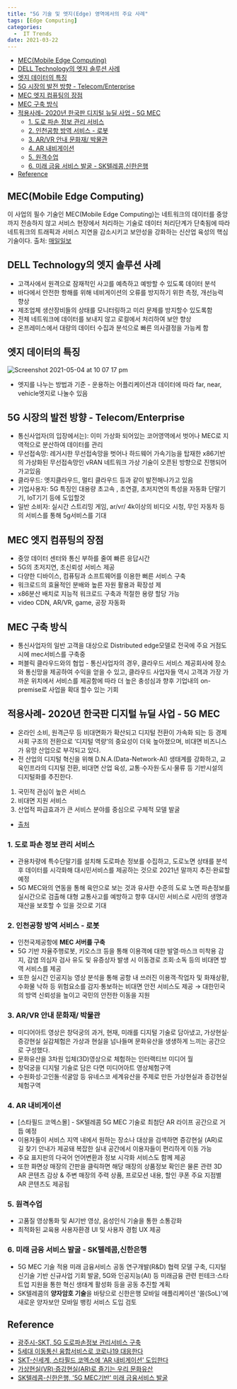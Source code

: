 ```yaml
---
title: "5G 기술 및 엣지(Edge) 영역에서의 주요 사례"
tags: [Edge Computing]
categories:
  -  IT Trends
date: 2021-03-22
---
```



<!-- TOC START min:1 max:3 link:true asterisk:false update:true -->
  - [MEC(Mobile Edge Computing)](#mecmobile-edge-computing)
  - [DELL Technology의 엣지 솔루션 사례](#dell-technology의-엣지-솔루션-사례)
  - [엣지 데이터의 특징](#엣지-데이터의-특징)
  - [5G 시장의 발전 방향 - Telecom/Enterprise](#5g-시장의-발전-방향---telecomenterprise)
  - [MEC 엣지 컴퓨팅의 장점](#mec-엣지-컴퓨팅의-장점)
  - [MEC 구축 방식](#mec-구축-방식)
  - [적용사례- 2020년 한국판 디지털 뉴딜 사업 -  5G MEC](#적용사례--2020년-한국판-디지털-뉴딜-사업----5g-mec)
    - [1. 도로 파손 정보 관리 서비스](#1-도로-파손-정보-관리-서비스)
    - [2. 인천공항 방역 서비스 - 로봇](#2-인천공항-방역-서비스---로봇)
    - [3. AR/VR 안내 문화재/ 박물관](#3-arvr-안내-문화재-박물관)
    - [4. AR 내비게이션](#4-ar-내비게이션)
    - [5. 원격수업](#5-원격수업)
    - [6. 미래 금융 서비스 발굴 - SK텔레콤,신한은행](#6-미래-금융-서비스-발굴---sk텔레콤신한은행)
  - [Reference](#reference)
<!-- TOC END -->



## MEC(Mobile Edge Computing)

이 사업의 필수 기술인 MEC(Mobile Edge Computing)는 네트워크의 데이터를 중앙까지 전송하지 않고 서비스 현장에서 처리하는 기술로 데이터 처리단계가 단축됨에 따라 네트워크의 트래픽과 서비스 지연을 감소시키고 보안성을 강화하는 신산업 육성의 핵심 기술이다.
출처: [매일일보](https://www.m-i.kr/news/articleView.html?idxno=746683)

## DELL Technology의 엣지 솔루션 사례
- 고객사에서 원격으로 잠재적인 사고를 예측하고 예방할 수 있도록 데이터 분석
- 바다에서 안전한 항해를 위해 네비게이션의 오류를 방지하기 위한 측정, 개선능력 향상
- 제조업체 생산장비들의 상태를 모니터링하고 미리 문제를 방지할수 있도록함
- 전체 네트워크에 데이터를 보내지 않고 로컬에서 처리하여 보안 향상
- 온프레미스에서 대량의 데이터 수집과 분석으로 빠른 의사결정을 가능케 함


## 엣지 데이터의 특징
![Screenshot 2021-05-04 at 10 07 17 pm](https://user-images.githubusercontent.com/33334078/117007936-27ea6500-ad25-11eb-9f54-b4723b8a16b1.png)
- 엣지를 나누는 방법과 기준 - 운용하는 어플리케이션과 데이터에 따라 far, near, vehicle엣지로 나눌수 있음

## 5G 시장의 발전 방향 - Telecom/Enterprise
- 통신사업자(의 입장에서는): 이미 가상화 되어있는 코어영역에서 벗어나 MEC로 지역적으로 분산하여 데이터를 관리
- 무선접속망: 레거시한 무선접속망을 벗어나 하드웨어 가속기능을 탑재한 x86기반의 가상화된 무선접속망인 vRAN 네트워크 가상 기술이 오픈된 방향으로 진행되어 가고있음
- 클라우드: 엣지클라우드, 멀티 클라우드 등과 같이 발전해나가고 있음
- 기업사용자: 5G 특징인 대용량 초고속 , 초연결, 초저지연의 특성을 자동화 단말기기, IoT기기 등에 도입할것
- 일반 소비자: 실시간 스트리밍 게임, ar/vr/ 4k이상의 비디오 시청, 무인 자동차 등의 서비스를 통해 5g서비스를 기대


## MEC 엣지 컴퓨팅의 장점
- 중앙 데이터 센터와 통신 부하를 줄여 빠른 응답시간
- 5G의 초저지연, 초신뢰성 서비스 제공
- 다양한 디바이스, 컴퓨팅과 소프트웨어를 이용한 뻐른 서비스 구축
- 워크로드의 효율적인 분배와 높른 자원 활용과 확장성 제
- x86분산 배치로 지능적 워크로드 구축과 적절한 용량 할당 가능
- video CDN, AR/VR, game, 공장 자동화

## MEC 구축 방식
- 통신사업자의 일반 고객을 대상으로 Distributed edge모델로 전국에 주요 거점도시에 mec서비스를 구축중
- 퍼블릭 클라우드와의 협업 - 통신사업자의 경우, 클라우드 서비스 제공회사에 장소와 통신망을 제공하여 수익을 얻을 수 있고, 클라우드 사업자들 역시 고객과 가장 가까운 위치에서 서비스를 제공함에 따라 더 높은 충성심과 향후 기업내의 on-premise로 사업을 확대 할수 있는 기회


## 적용사례- 2020년 한국판 디지털 뉴딜 사업 -  5G MEC
- 온라인 소비, 원격근무 등 비대면화가 확산되고 디지털 전환이 가속화 되는 등 경제사회 구조의 전환으로 ‘디지털 역량’의 중요성이 더욱 높아졌으며, 비대면 비즈니스가 유망 산업으로 부각되고 있다.
- 전 산업의 디지털 혁신을 위해 D.N.A.(Data-Network-AI) 생태계를 강화하고, 교육인프라의 디지털 전환, 비대면 산업 육성, 교통·수자원·도시·물류 등 기반시설의 디지털화를 추진한다.
1. 국민적 관심이 높은 서비스
2. 비대면 지원 서비스
3. 산업적 파급효과가 큰 서비스 분야를 중심으로 구체적 모델 발굴
- [출처](https://www.korea.kr/special/policyCurationView.do?newsId=148874860)



### 1. 도로 파손 정보 관리 서비스
- 관용차량에 특수단말기를 설치해 도로파손 정보를 수집하고, 도로노면 상태를 분석 후 데이터를 시각화해 대시민서비스를 제공하는 것으로 2021년 말까지 추진·완료할 예정
- 5G MEC와의 연동을 통해 육안으로 보는 것과 유사한 수준의 도로 노면 파손정보를 실시간으로 검출해 대형 교통사고를 예방하고 향후 대시민 서비스로 시민의 생명과 재산을 보호할 수 있을 것으로 기대

### 2. 인천공항 방역 서비스 - 로봇
- 인천국제공항에 **MEC 서버를 구축**
- 5G 기반 자율주행로봇, 키오스크 등을 통해 이용객에 대한 발열·마스크 미착용 감지, 감염 의심자 검사 유도 및 유증상자 발생 시 이동경로 조회·소독 등의 비대면 방역 서비스를 제공
- 또한 실시간 인공지능 영상 분석을 통해 공항 내 쓰러진 이용객·작업자 및 화재상황, 수화물 낙하 등 위험요소를 감지·통보하는 비대면 안전 서비스도 제공 → 대한민국의 방역 신뢰성을 높이고 국민의 안전한 이동을 지원

### 3. AR/VR 안내 문화재/ 박물관
- 미디어아트 영상은 창덕궁의 과거, 현재, 미래를 디지털 기술로 담아냈고, 가상현실·증강현실 실감체험은 가상과 현실을 넘나들며 문화유산을 생생하게 느끼는 공간으로 구성했다.
- 문화유산을 3차원 입체(3D)영상으로 체험하는 인터랙티브 미디어 월
- 창덕궁을 디지털 기술로 담은 다면 미디어아트 영상체험구역
- 수원화성·고인돌·석굴암 등 유네스코 세계유산을 주제로 만든 가상현실과 증강현실 체험구역

### 4. AR 내비게이션
- [스타필드 코엑스몰] - SK텔레콤 5G MEC 기술로 최첨단 AR 라이프 공간으로 거듭 예정
- 이용자들이 서비스 지역 내에서 원하는 장소나 대상을 검색하면 증강현실 (AR)로 길 찾기 안내가 제공돼 복잡한 실내 공간에서 이용자들이 편리하게 이동 가능
- 주요 표지판의 다국어 언어변환과 정보 시각화 서비스도 함께 제공
- 또한 화면상 매장의 간판을 클릭하면 해당 매장의 상품정보 확인은 물론 관련 3D AR 콘텐츠 감상 & 주변 매장의 주력 상품, 프로모션 내용, 할인 쿠폰 주요 지점별 AR 콘텐츠도 제공됩

### 5. 원격수업
- 고품질 영상통화 및 AI기반 영상, 음성인식 기술을 통한 소통강화
- 최적화된 교육용 사용자환경 UI  및 사용자 경험 UX 제공

### 6. 미래 금융 서비스 발굴 - SK텔레콤,신한은행
- 5G MEC 기술 적용 미래 금융서비스 공동 연구개발(R&D) 협력 모델 구축, 디지털 신기술 기반 신규사업 기회 발굴, 5G와 인공지능(AI) 등 미래금융 관련 핀테크·스타트업 지원을 통한 혁신 생태계 활성화 등을 공동 추진할 계획
- SK텔레콤의 **양자암호 기술**을 바탕으로 신한은행 모바일 애플리케이션 '쏠(SoL)'에 새로운 양자보안 모바일 뱅킹 서비스 도입 검토



## Reference
- [광주시-SKT, 5G 도로파손정보 관리서비스 구축](https://www.m-i.kr/news/articleView.html?idxno=746683)
- [5세대 이동통신 융합서비스로 코로나19 대응한다](https://www.korea.kr/news/policyNewsView.do?newsId=148881618)
- [SKT-신세계, 스타필드 코엑스에 ‘AR 내비게이션’ 도입한다](https://inthenews.co.kr/news/article.html?no=27745)
- [가상현실(VR)·증강현실(AR)로 즐기는 우리 문화유산](https://www.yna.co.kr/view/AKR20200204043400005)
- [SK텔레콤-신한은행, '5G MEC기반' 미래 금융서비스 발굴](https://www.mk.co.kr/news/it/view/2020/09/898786/)
